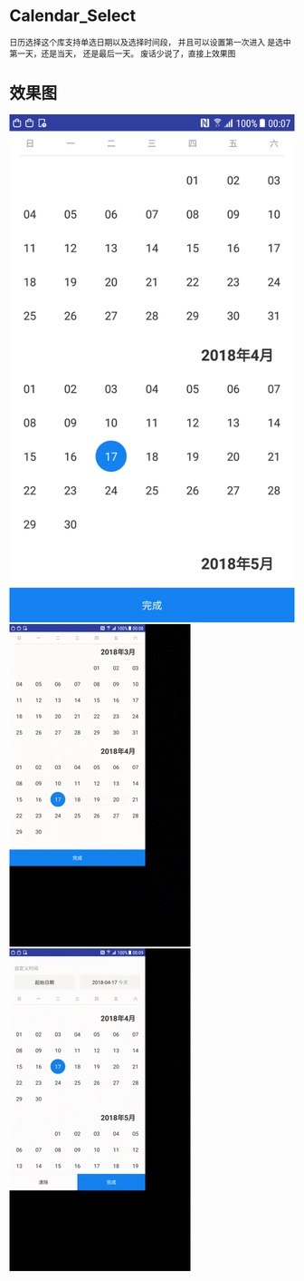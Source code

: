 # Calendar_Select

日历选择这个库支持单选日期以及选择时间段，
并且可以设置第一次进入 是选中第一天，还是当天， 还是最后一天。
废话少说了，直接上效果图

# 效果图

![](device-2018-04-17-000757.png)
![](device-2018-04-17-000859.gif)
![](device-2018-04-17-000939.gif)
